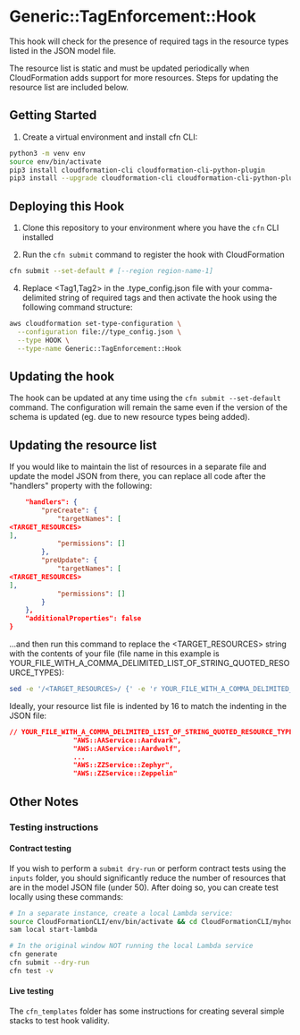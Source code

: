 # Generic::TagEnforcement::Hook

This hook will check for the presence of required tags in the resource types listed in the JSON model file.

The resource list is static and must be updated periodically when CloudFormation adds support for more resources. Steps for updating the resource list are included below.

## Getting Started

1. Create a virtual environment and install cfn CLI:
```bash
python3 -m venv env
source env/bin/activate
pip3 install cloudformation-cli cloudformation-cli-python-plugin
pip3 install --upgrade cloudformation-cli cloudformation-cli-python-plugin
```

## Deploying this Hook

1. Clone this repository to your environment where you have the `cfn` CLI installed

2. Run the `cfn submit` command to register the hook with CloudFormation
```bash
cfn submit --set-default # [--region region-name-1]
```

4. Replace <Tag1,Tag2> in the .type_config.json file with your comma-delimited string of required tags and then activate the hook using the following command structure:
```bash
aws cloudformation set-type-configuration \
  --configuration file://type_config.json \
  --type HOOK \
  --type-name Generic::TagEnforcement::Hook
```

## Updating the hook

The hook can be updated at any time using the `cfn submit --set-default` command. The configuration will remain the same even if the version of the schema is updated (eg. due to new resource types being added).

## Updating the resource list

If you would like to maintain the list of resources in a separate file and update the model JSON from there, you can replace all code after the "handlers" property with the following:
```json
    "handlers": {
        "preCreate": {
            "targetNames": [
<TARGET_RESOURCES>
],
            "permissions": []
        },
        "preUpdate": {
            "targetNames": [
<TARGET_RESOURCES>
],
            "permissions": []
        }
    },
    "additionalProperties": false
}
```

...and then run this command to replace the <TARGET_RESOURCES> string with the contents of your file (file name in this example is YOUR_FILE_WITH_A_COMMA_DELIMITED_LIST_OF_STRING_QUOTED_RESOURCE_TYPES):
```bash
sed -e '/<TARGET_RESOURCES>/ {' -e 'r YOUR_FILE_WITH_A_COMMA_DELIMITED_LIST_OF_STRING_QUOTED_RESOURCE_TYPES' -e 'd' -e '}' -i generic-tagenforcement-hook.json
```

Ideally, your resource list file is indented by 16 to match the indenting in the JSON file:
```json
// YOUR_FILE_WITH_A_COMMA_DELIMITED_LIST_OF_STRING_QUOTED_RESOURCE_TYPES
                "AWS::AAService::Aardvark",
                "AWS::AAService::Aardwolf",
                ...
                "AWS::ZZService::Zephyr",
                "AWS::ZZService::Zeppelin"
```

## Other Notes

### Testing instructions

#### Contract testing
If you wish to perform a `submit dry-run` or perform contract tests using the `inputs` folder, you should significantly reduce the number of resources that are in the model JSON file (under 50). After doing so, you can create  test locally using these commands:

```bash
# In a separate instance, create a local Lambda service:
source CloudFormationCLI/env/bin/activate && cd CloudFormationCLI/myhook/
sam local start-lambda
```

```bash
# In the original window NOT running the local Lambda service
cfn generate
cfn submit --dry-run
cfn test -v
```

#### Live testing
The `cfn_templates` folder has some instructions for creating several simple stacks to test hook validity.
